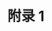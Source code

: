 # 附录 1

<figure><img src="https://3090275533-files.gitbook.io/~/files/v0/b/gitbook-x-prod.appspot.com/o/spaces%2FldIEUBhG9c2o7BFGqB0s%2Fuploads%2Fgit-blob-62fbe9c43f274753be9595a97a29e2f000203374%2Fimage%20(1).png?alt=media" alt=""><figcaption></figcaption></figure>